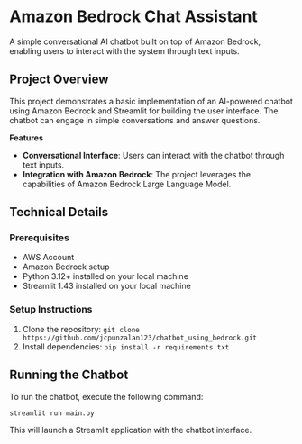 **Amazon Bedrock Chat Assistant**
=====================================

A simple conversational AI chatbot built on top of Amazon Bedrock, enabling users to interact with the system
through text inputs.

**Project Overview**
-------------------

This project demonstrates a basic implementation of an AI-powered chatbot using Amazon Bedrock and Streamlit for
building the user interface. The chatbot can engage in simple conversations and answer questions.

**Features**

*   **Conversational Interface**: Users can interact with the chatbot through text inputs.
*   **Integration with Amazon Bedrock**: The project leverages the capabilities of Amazon Bedrock Large Language Model.

**Technical Details**
--------------------

### Prerequisites

*   AWS Account
*   Amazon Bedrock setup
*   Python 3.12+ installed on your local machine
*   Streamlit 1.43 installed on your local machine

### Setup Instructions

1.  Clone the repository: `git clone https://github.com/jcpunzalan123/chatbot_using_bedrock.git`
2.  Install dependencies: `pip install -r requirements.txt`


**Running the Chatbot**
----------------------

To run the chatbot, execute the following command:

```streamlit run main.py```

This will launch a Streamlit application with the chatbot interface.
